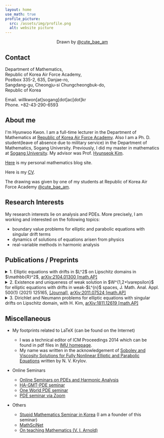 ```yaml
---
layout: home
use_math: true
profile_picture:
  src: /assets/img/profile.png
  alt: website picture
---
```

<center> Drawn by <a href="https://instagram.com/cute_bae_am">@cute_bae_am</a> </center>

## Contact 
Department of Mathematics,<br>
Republic of Korea Air Force Academy,<br>
Postbox 335-2, 635, Danjae-ro,<br>
Sangdang-gu, Cheongju-si Chungcheongbuk-do,<br>
Republic of Korea

Email. willkwon[at]sogang[dot]ac[dot]kr<br>
Phone. +82-43-290-6593
  
## About me 
 
  I'm Hyunwoo Kwon. I am a full-time lecturer in the Department of Mathematics at [Republic of Korea Air Force Academy](http://www.afa.ac.kr). Also I am a Ph. D. student(leave of absence due to military service) in the Department of Mathematics, Sogang University. Previously, I did my master in mathematics at [Sogang University](https://wwwe.sogang.ac.kr/wwwe/index_new.html). My advisor was Prof. [Hyunseok Kim](http://maths.sogang.ac.kr/kimh/).  

[Here](http://willkwon.dothome.co.kr) is my personal mathematics blog site.

Here is my [CV](https://willkwon-math.github.io/assets/files/CV_HKwon.pdf).

The drawing was given by one of my students at Republic of Korea Air Force Academy [@cute_bae_am](https://instagram.com/cute_bae_am).

## Research Interests

My research interests lie on analysis and PDEs. More precisely, I am working and interested on the following topics:
- boundary value problems for elliptic and parabolic equations with singular drift terms
- dynamics of solutions of equations arisen from physics
- real-variable methods in harmonic analysis

## Publications / Preprints

<details>
<summary>1. Elliptic equations with drifts in $L^2$ on Lipschitz domains in $\mathbb{R}^2$, <a href ="https://arxiv.org/abs/2104.01300">arXiv:2104.01300 [math.AP]</a></summary>
<div markdown="1">
**Abstract.**  We consider the Dirichlet problems for second-order elliptic equations with singular drifts given by b. When the leading coefficients $A$ have small mean oscillations in small balls and $\mathrm{div}\,A$, $\mathbf{b}$ are in $L^2$, we obtain $W^{1,p}$-results on bounded Lipschitz domains in $\mathbb{R}^2$ with small Lipschitz constants.
</div>
</details>

<details>
<summary>2. Existence and uniqueness of weak solution in $W^{1,2+\varepsilon}$ for elliptic equations with drifts in weak-$L^{n}$ spaces, J. Math. Anal. Appl. 500(1) (2021) 125165, <a href = "https://www.sciencedirect.com/science/article/abs/pii/S0022247X21002444">[Journal]</a>,  <a href="https://arxiv.org/abs/2011.07524">arXiv:2011.07524 [math.AP]</a></summary>
<div markdown="1">
**Abstract.**  We consider the following Dirichlet problems for elliptic equations with singular drift $\mathbf{b}$:
<center>
$\text{(a)}\, −\mathrm{div}(A\nabla u)+\mathrm{div}(u\mathbf{b})=f,\qquad\text{(b)}\, −\mathrm{div}(A^T\nabla v)−\mathbf{b}\cdot\nabla v=g\quad \text{in } \Omega,$
</center>
where $\Omega$ is a bounded Lipschitz domain in $\mathbb{R}^n$, $n\geq 2$. Assuming that $\mathbf{b}\in L^{n,\infty}(\Omega)^n$ has non-negative weak divergence in $\Omega$, we establish existence and uniqueness of weak solution in $W^{1,2+\varepsilon}_0(\Omega)$ of the problem (b) when $A$ is bounded and uniformly elliptic. As an application, we prove unique solvability of weak solution $u$ in $\bigcap_{q<2} W^{1,q}_0(\Omega)$ for the problem (a) for every $f\in \bigcap_{q<2} W^{−1,q}(\Omega)$.
</div>
</details>

<details>
<summary>3. Dirichlet and Neumann problems for elliptic equations with singular drifts on Lipschitz domain, with H. Kim, <a href ="https://arxiv.org/abs/1811.12619"> arXiv:1811.12619 [math.AP] </a>
</summary>
<div markdown="1">
**Abstract.**  We consider the Dirichlet and Neumann problems for second-order linear elliptic equations:
<center>
$−\triangle u+\mathrm{div}(u\mathbf{b})=f\quad \text{and}\quad  −\triangle v−\mathbf{b}\cdot\nabla v=g$
</center>
in a bounded Lipschitz domain $\Omega$ in $\mathbb{R}^n$ ($n\geq 3$), where $\mathbf{b}:\Omega\rightarrow \mathbb{R}^n$ is a given vector field. Under the assumption that $\mathbf{b}\in L^n(\Omega)^n$, we first establish existence and uniqueness of solutions in $L^p_{\alpha}(\Omega)$ for the Dirichlet and Neumann problems. Here $L^p_{\alpha}(\Omega)$ denotes the Sobolev space (or Bessel potential space) with the pair $(\alpha,p)$ satisfying certain conditions. These results extend the classical works of Jerison-Kenig (1995, JFA) and Fabes-Mendez-Mitrea (1998, JFA) for the Poisson equation. We also prove existence and uniqueness of solutions of the Dirichlet problem with boundary data in $L^2(\partial\Omega)$.
</div>
</details>


 


## Miscellaneous
- My footprints related to LaTeX (can be found on the Internet)
  - I was a technical editor of ICM Proceedings 2014 which can be found in pdf files in [IMU homepage](https://www.mathunion.org/icm/proceedings/2014).
  - My name was written in the acknowledgement of [Sobolev and Viscosity Solutions for Fully Nonlinear Elliptic and Parabolic Equations](https://bookstore.ams.org/cdn-1612203880278/surv-233/~~FreeAttachments/surv-233-pref.pdf) written by N. V. Krylov.  
- Online Seminars
  - [Online Seminars on PDEs and Harmonic Analysis](https://sites.google.com/view/korea-hpde/home)
  - [HA-GMT-PDE seminar](https://sites.google.com/view/hagmtpdeseminar)
  - [One World PDE seminar](https://people.bath.ac.uk/mw2319/owpde/)
  - [PDE seminar via Zoom](https://nguyenquochung1241.wixsite.com/qhung/post/pde-seminar-via-zoom)

- Others
  - [Stupid Mathematics Seminar in Korea](https://www.facebook.com/mungseminar)  (I am a founder of this seminar)
  - [MathSciNet](http://www.ams.org/mathscinet)
  - [On teaching Mathematics (V. I. Arnold)](https://www.uni-muenster.de/Physik.TP/~munsteg/arnold.html)
